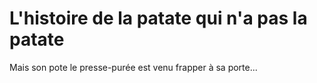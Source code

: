 # L'histoire de la patate qui n'a pas la patate

Mais son pote le presse-purée est venu frapper à sa porte...
